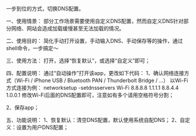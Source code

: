 一步到位的方式，切换DNS配置。

一、使用情景：
部分工作场景需要使用自定义DNS配置，然而自定义DNS针对部分网络、网站会造成加载缓慢甚至无法加载的情况。


二、使用目的：
简化手动打开设置，手动输入DNS、手动保存等的操作，通过shell命令，一步搞定～


三、使用方法：
打开，选择“恢复默认”，或选择“自定义”即可；


四、配置说明：
通过“自动操作”打开该app，更改如下代码：
1、确认网络连接方式（Wi-Fi / iPhone USB / Bluetooth PAN / Thunderbolt Bridge / ...）
以Wi-Fi方式连接为例：
networksetup -setdnsservers Wi-Fi 8.8.8.8 1.1.1.1 8.8.4.4 1.0.0.1
修改Wi-Fi后面的DNS配置即可，注意如有多个请用空格符号分割；

2、保存app；


五、功能说明：
1、恢复默认：清空DNS配置，默认使用系统自配DNS；
2、自定义：设置为用户DNS配置；
